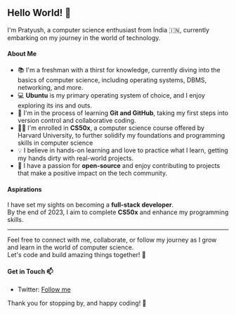 ## Hello World! 👋

I'm Pratyush, a computer science enthusiast from India 🇮🇳, currently embarking on my journey in the world of technology. 

#### About Me
- 📚 I'm a freshman with a thirst for knowledge, currently diving into the basics of computer science, including operating systems, DBMS, networking, and more.
- 💻 **Ubuntu** is my primary operating system of choice, and I enjoy exploring its ins and outs.
- 🌱 I'm in the process of learning **Git and GitHub**, taking my first steps into version control and collaborative coding.
- 👨‍🎓 I'm enrolled in **CS50x**, a computer science course offered by Harvard University, to further solidify my foundations and programming skills in computer science
- 💡 I believe in hands-on learning and love to practice what I learn, getting my hands dirty with real-world projects.
- 🤝 I have a passion for **open-source** and enjoy contributing to projects that make a positive impact on the tech community.

#### Aspirations
I have set my sights on becoming a **full-stack developer**. <br>
By the end of 2023, I aim to complete **CS50x** and enhance my programming skills.

---

Feel free to connect with me, collaborate, or follow my journey as I grow and learn in the world of computer science. <br>
Let's code and build amazing things together! 🚀

#### Get in Touch 📫
- Twitter: [Follow me](https://twitter.com/PratyushS_26)

Thank you for stopping by, and happy coding! 🌟
